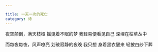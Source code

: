 ```yaml
---

title: 一天一次的死亡
category: 诗
---
```



夜空颠倒，满天枝桠
摇曳着不眠的梦
我轻易便看见自己
深埋在枯草丛中
<!-- more -->
而每夜每夜，风声嘹亮
划破寂静的夜晚
我只想
身着黑衣醒来
轻披白纱下葬
